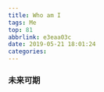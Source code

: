 ```yaml
---
title: Who am I
tags: Me
top: 81
abbrlink: e3eaa03c
date: 2019-05-21 18:01:24
categories:
---
```

### 未来可期